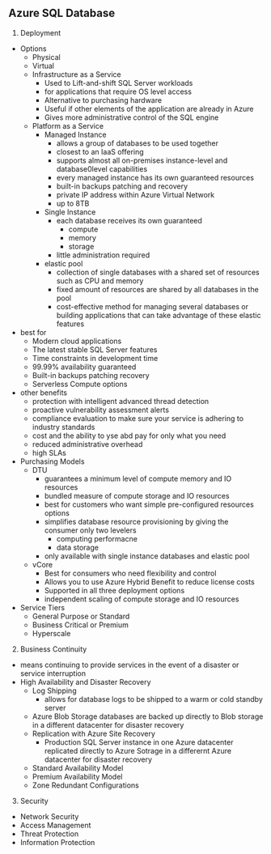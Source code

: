 ## Azure SQL Database

1. Deployment
  - Options
    - Physical
    - Virtual
    - Infrastructure as a Service
      - Used to Lift-and-shift SQL Server workloads
      - for applications that require OS level access
      - Alternative to purchasing hardware
      - Useful if other elements of the application are already in Azure
      - Gives more administrative control of the SQL engine
    - Platform as a Service
      - Managed Instance
        - allows a group of databases to be used together
        - closest to an IaaS offering
        - supports almost all on-premises instance-level and database0level capabilities
        - every managed instance has its own guaranteed resources
        - built-in backups patching and recovery
        - private IP address within Azure Virtual Network
        - up to 8TB
      - Single Instance 
        - each database receives its own guaranteed
          - compute
          - memory
          - storage
        - little administration required
      - elastic pool
        - collection of single databases with a shared set of resources such as CPU and memory
        - fixed amount of resources are shared by all databases in the pool
        - cost-effective method for managing several databases or building applications that can take advantage of these elastic features
   - best for
     - Modern cloud applications
     - The latest stable SQL Server features
     - Time constraints in development time
     - 99.99% availability guaranteed
     - Built-in backups patching recovery
     - Serverless Compute options
   - other benefits
     - protection with intelligent advanced thread detection
     - proactive vulnerability assessment alerts
     - compliance evaluation to make sure your service is adhering to industry standards
     - cost and the ability to yse abd pay for only what you need
     - reduced administrative overhead
     - high SLAs
  - Purchasing Models
    - DTU
      - guarantees a minimum level of compute memory and IO resources
      - bundled measure of compute storage and IO resources
      - best for customers who want simple pre-configured resources options
      - simplifies database resource provisioning by giving the consumer only two levelers
        - computing performacne
        - data storage
      - only available with single instance databases and elastic pool
    - vCore
      - Best for consumers who need flexibility and control
      - Allows you to use Azure Hybrid Benefit to reduce license costs
      - Supported in all three deployment options
      - independent scaling of compute storage and IO resources
  - Service Tiers
    - General Purpose or Standard
    - Business Critical or Premium
    - Hyperscale

2. Business Continuity
  - means continuing to provide services in the event of a disaster or service interruption
  - High Availability and Disaster Recovery
    - Log Shipping
      - allows for database logs to be shipped to a warm or cold standby server
    - Azure Blob Storage databases are backed up directly to Blob storage in a different datacenter for disaster recovery
    - Replication with Azure Site Recovery
      - Production SQL Server instance in one Azure datacenter replicated directly to Azure Sotrage in a differernt Azure datacenter for disaster recovery
    - Standard Availability Model
    - Premium Availability Model
    - Zone Redundant Configurations

3. Security
  - Network Security
  - Access Management
  - Threat Protection
  - Information Protection
